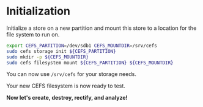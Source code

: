 # Initialization

Initialize a store on a new partition and mount this store to a location for
the file system to run on.

``` bash
export CEFS_PARTITION=/dev/sdb1 CEFS_MOUNTDIR=/srv/cefs
sudo cefs storage init ${CEFS_PARTITION}
sudo mkdir -p ${CEFS_MOUNTDIR}
sudo cefs filesystem mount ${CEFS_PARTITION} ${CEFS_MOUNTDIR}
```

You can now use `/srv/cefs` for your storage needs.

Your new CEFS filesystem is now ready to test.

**Now let's create, destroy, rectify, and analyze!**
